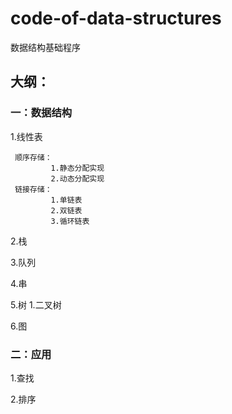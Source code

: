 # code-of-data-structures

数据结构基础程序

## 大纲：

### 一：数据结构

   1.线性表

     顺序存储：
             1.静态分配实现
             2.动态分配实现
     链接存储：
             1.单链表
             2.双链表
             3.循环链表


   2.栈

   3.队列

   4.串

   5.树
     1.二叉树

   6.图

### 二：应用

   1.查找

   2.排序





